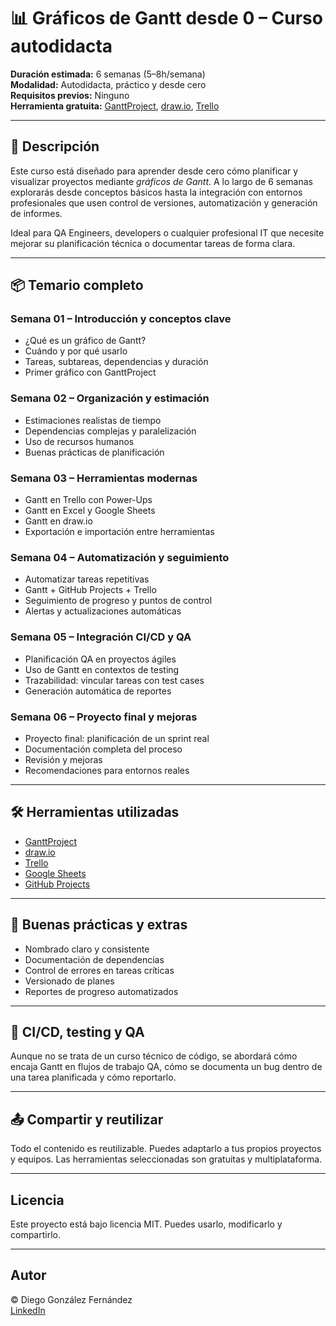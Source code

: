 # 📊 Gráficos de Gantt desde 0 – Curso autodidacta

**Duración estimada:** 6 semanas (5–8h/semana)  
**Modalidad:** Autodidacta, práctico y desde cero  
**Requisitos previos:** Ninguno  
**Herramienta gratuita:** [GanttProject](https://www.ganttproject.biz/), [draw.io](https://app.diagrams.net/), [Trello](https://trello.com/)

---

## 📘 Descripción

Este curso está diseñado para aprender desde cero cómo planificar y visualizar proyectos mediante *gráficos de Gantt*. A lo largo de 6 semanas explorarás desde conceptos básicos hasta la integración con entornos profesionales que usen control de versiones, automatización y generación de informes.

Ideal para QA Engineers, developers o cualquier profesional IT que necesite mejorar su planificación técnica o documentar tareas de forma clara.

---

## 📦 Temario completo

### Semana 01 – Introducción y conceptos clave

- ¿Qué es un gráfico de Gantt?
- Cuándo y por qué usarlo
- Tareas, subtareas, dependencias y duración
- Primer gráfico con GanttProject

### Semana 02 – Organización y estimación

- Estimaciones realistas de tiempo
- Dependencias complejas y paralelización
- Uso de recursos humanos
- Buenas prácticas de planificación

### Semana 03 – Herramientas modernas

- Gantt en Trello con Power-Ups
- Gantt en Excel y Google Sheets
- Gantt en draw.io
- Exportación e importación entre herramientas

### Semana 04 – Automatización y seguimiento

- Automatizar tareas repetitivas
- Gantt + GitHub Projects + Trello
- Seguimiento de progreso y puntos de control
- Alertas y actualizaciones automáticas

### Semana 05 – Integración CI/CD y QA

- Planificación QA en proyectos ágiles
- Uso de Gantt en contextos de testing
- Trazabilidad: vincular tareas con test cases
- Generación automática de reportes

### Semana 06 – Proyecto final y mejoras

- Proyecto final: planificación de un sprint real
- Documentación completa del proceso
- Revisión y mejoras
- Recomendaciones para entornos reales

---

## 🛠 Herramientas utilizadas

- [GanttProject](https://www.ganttproject.biz/)
- [draw.io](https://app.diagrams.net/)
- [Trello](https://trello.com/)
- [Google Sheets](https://sheets.google.com/)
- [GitHub Projects](https://github.com/features/project-management)

---

## 🧰 Buenas prácticas y extras

- Nombrado claro y consistente
- Documentación de dependencias
- Control de errores en tareas críticas
- Versionado de planes
- Reportes de progreso automatizados

---

## 🧪 CI/CD, testing y QA

Aunque no se trata de un curso técnico de código, se abordará cómo encaja Gantt en flujos de trabajo QA, cómo se documenta un bug dentro de una tarea planificada y cómo reportarlo.

---

## 📤 Compartir y reutilizar

Todo el contenido es reutilizable. Puedes adaptarlo a tus propios proyectos y equipos. Las herramientas seleccionadas son gratuitas y multiplataforma.

---

## Licencia

Este proyecto está bajo licencia MIT. Puedes usarlo, modificarlo y compartirlo.

---

## Autor

© Diego González Fernández  
[LinkedIn](https://www.linkedin.com/in/diego-gonzalez-fernandez)
